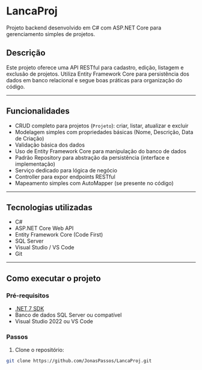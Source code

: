 # LancaProj

Projeto backend desenvolvido em C# com ASP.NET Core para gerenciamento simples de projetos.

## Descrição

Este projeto oferece uma API RESTful para cadastro, edição, listagem e exclusão de projetos. Utiliza Entity Framework Core para
persistência dos dados em banco relacional e segue boas práticas para organização do código.

---

## Funcionalidades

- CRUD completo para projetos (`Projeto`): criar, listar, atualizar e excluir  
- Modelagem simples com propriedades básicas (Nome, Descrição, Data de Criação)  
- Validação básica dos dados  
- Uso de Entity Framework Core para manipulação do banco de dados  
- Padrão Repository para abstração da persistência (interface e implementação)  
- Serviço dedicado para lógica de negócio  
- Controller para expor endpoints RESTful  
- Mapeamento simples com AutoMapper (se presente no código)  

---

## Tecnologias utilizadas

- C#  
- ASP.NET Core Web API  
- Entity Framework Core (Code First)  
- SQL Server 
- Visual Studio / VS Code  
- Git

---

## Como executar o projeto

### Pré-requisitos

- [.NET 7 SDK](https://dotnet.microsoft.com/download)  
- Banco de dados SQL Server ou compatível  
- Visual Studio 2022 ou VS Code

### Passos

1. Clone o repositório:

```bash
git clone https://github.com/JonasPassos/LancaProj.git
